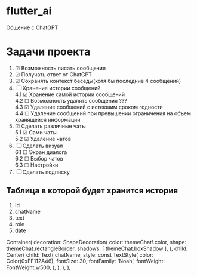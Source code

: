 # flutter_ai

Общение с ChatGPT


# Задачи проекта
1. &#9745; Возможность писать сообщения 
2. &#9745; Получать ответ от ChatGPT 
3. &#9745; Сохранять контекст беседы(хотя бы последние 4 сообщений) 
4. &#9744; Хранение истории сообщений  
4.1 &#9745; Хранение самой истории сообщений   
4.2 &#9744; Возможность удалять сообщения ???  
4.3 &#9745; Удаление сообщений с истекшим сроком годности  
4.4 &#9744; Удаление сообщений при превышении ограничения на объем хранящейся информации
5. &#9745; Сделать различные чаты  
5.1 &#9745; Сами чаты  
5.2 &#9745; Удаление чатов
6. &#9744; Сделать визуал  
6.1 &#9744; Экран диалога  
6.2 &#9744; Выбор чатов  
6.3 &#9744; Настройки  
7. &#9744; Сделать подписку


## Таблица в которой будет хранится история
1. id
2. chatName
3. text
4. role
5. date


Container(
decoration: ShapeDecoration(
color: themeChat!.color,
shape: themeChat.rectangleBorder,
shadows: [
themeChat.boxShadow
],
),
child: Center(
child: Text(
chatName,
style: const TextStyle(
color: Color(0xFF112A46),
fontSize: 30,
fontFamily: 'Noah',
fontWeight: FontWeight.w500,
),
),
),
),